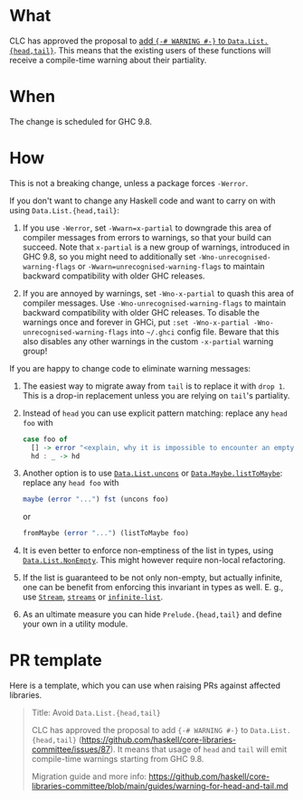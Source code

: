 # What

CLC has approved the proposal to
[add `{-# WARNING #-}` to `Data.List.{head,tail}`](https://github.com/haskell/core-libraries-committee/issues/87). This means that the existing users of these functions will receive a compile-time warning about their partiality.

# When

The change is scheduled for GHC 9.8.

# How

This is not a breaking change, unless a package forces `-Werror`.

If you don't want to change any Haskell code and want to carry on with using `Data.List.{head,tail}`:

1. If you use `-Werror`, set `-Wwarn=x-partial` to downgrade this area of compiler messages from errors to warnings, so that your build can succeed. Note that `x-partial` is a new group of warnings, introduced in GHC 9.8, so you might need to additionally set `-Wno-unrecognised-warning-flags` or `-Wwarn=unrecognised-warning-flags` to maintain backward compatibility with older GHC releases.

2. If you are annoyed by warnings, set `-Wno-x-partial` to quash this area of compiler messages. Use `-Wno-unrecognised-warning-flags` to maintain backward compatibility with older GHC releases. To disable the warnings once and forever in GHCi, put `:set -Wno-x-partial -Wno-unrecognised-warning-flags` into `~/.ghci` config file.
   Beware that this also disables any other warnings in the custom `-x-partial` warning group!

If you are happy to change code to eliminate warning messages:

1. The easiest way to migrate away from `tail` is to replace it with `drop 1`. This is a drop-in replacement unless you are relying on `tail`'s partiality.

2. Instead of `head` you can use explicit pattern matching: replace any `head foo` with

    ```haskell
    case foo of
      [] -> error "<explain, why it is impossible to encounter an empty list here>"
      hd : _ -> hd
    ```

3. Another option is to use [`Data.List.uncons`](https://hackage.haskell.org/package/base/docs/Data-List.html#v:uncons) or [`Data.Maybe.listToMaybe`](https://hackage.haskell.org/package/base/docs/Data-Maybe.html#v:listToMaybe): replace any `head foo` with

    ```haskell
    maybe (error "...") fst (uncons foo)
    ```

    or

    ```haskell
    fromMaybe (error "...") (listToMaybe foo)
    ```

4. It is even better to enforce non-emptiness of the list in types, using [`Data.List.NonEmpty`](https://hackage.haskell.org/package/base/docs/Data-List-NonEmpty.html). This might however require non-local refactoring.

5. If the list is guaranteed to be not only non-empty, but actually infinite, one can be benefit from enforcing this invariant in types as well. E. g., use  [`Stream`](https://hackage.haskell.org/package/Stream/docs/Data-Stream.html), [`streams`](https://hackage.haskell.org/package/streams/docs/Data-Stream-Infinite.html) or [`infinite-list`](https://hackage.haskell.org/package/infinite-list/docs/Data-List-Infinite.html).

6. As an ultimate measure you can hide `Prelude.{head,tail}` and define your own in a utility module.

# PR template

Here is a template, which you can use when raising PRs against affected libraries.

> Title: Avoid `Data.List.{head,tail}`
>
> CLC has approved the proposal to add `{-# WARNING #-}` to `Data.List.{head,tail}`
> (https://github.com/haskell/core-libraries-committee/issues/87).
> It means that usage of `head` and `tail` will emit compile-time warnings
> starting from GHC 9.8.
>
> Migration guide and more info:
> https://github.com/haskell/core-libraries-committee/blob/main/guides/warning-for-head-and-tail.md
